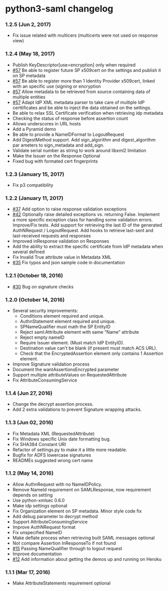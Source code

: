 # python3-saml changelog
### 1.2.5 (Jun 2, 2017)
* Fix issue related with multicers (multicerts were not used on response view)
### 1.2.4 (May 18, 2017)
* Publish KeyDescriptor[use=encryption] only when required
* [#57](https://github.com/onelogin/python3-saml/pull/57) Be able to register future SP x509cert on the settings and publish it on SP metadata
* [#57](https://github.com/onelogin/python3-saml/pull/57) Be able to register more than 1 Identity Provider x509cert, linked with an specific use (signing or encryption
* [#57](https://github.com/onelogin/python3-saml/pull/57) Allow metadata to be retrieved from source containing data of multiple entities
* [#57](https://github.com/onelogin/python3-saml/pull/57) Adapt IdP XML metadata parser to take care of multiple IdP certtificates and be able to inject the data obtained on the settings.
* Be able to relax SSL Certificate verification when retrieving idp metadata
* Checking the status of response before assertion count
* Allows underscores in URL hosts
* Add a Pyramid demo
* Be able to provide a NameIDFormat to LogoutRequest
* Add DigestMethod support. Add sign_algorithm and digest_algorithm par
ameters to sign_metadata and add_sign.
* Validate serial number as string to work around libxml2 limitation
* Make the Issuer on the Response Optional
* Fixed bug with formated cert fingerprints

### 1.2.3 (January 15, 2017)
 * Fix p3 compatibility

### 1.2.2 (January 11, 2017)
 * [#37](https://github.com/onelogin/python3-saml/pull/37) Add option to raise response validation exceptions
 * [#42](https://github.com/onelogin/python3-saml/pull/42) Optionally raise detailed exceptions vs. returning False. Implement a more specific exception class for handling some validation errors. Improve/Fix tests. Add support for retrieving the last ID of the generated AuthNRequest / LogoutRequest. Add hooks to retrieve last-sent and last-received requests and responses
 * Improved inResponse validation on Responses
 * Add the ability to extract the specific certificate from IdP metadata when several defined
 * Fix Invalid True attribute value in Metadata XML
 * [#35](https://github.com/onelogin/python3-saml/pull/35) Fix typos and json sample code in documentation

### 1.2.1 (October 18, 2016)
 * [#30](https://github.com/onelogin/python3-saml/pull/30) Bug on signature checks

### 1.2.0 (October 14, 2016)
* Several security improvements:
  * Conditions element required and unique.
  * AuthnStatement element required and unique.
  * SPNameQualifier must math the SP EntityID
  * Reject saml:Attribute element with same “Name” attribute
  * Reject empty nameID
  * Require Issuer element. (Must match IdP EntityID).
  * Destination value can't be blank (if present must match ACS URL).
  * Check that the EncryptedAssertion element only contains 1 Assertion element.
* Improve Signature validation process
* Document the wantAssertionsEncrypted parameter
* Support multiple attributeValues on RequestedAttribute
* Fix AttributeConsumingService

### 1.1.4 (Jun 27, 2016)
* Change the decrypt assertion process.
* Add 2 extra validations to prevent Signature wrapping attacks.

### 1.1.3 (Jun 02, 2016)
* Fix Metadata XML (RequestedAttribute)
* Fix Windows specific Unix date formatting bug.
* Fix SHA384 Constant URI
* Refactor of settings.py to make it a little more readable.
* Bugfix for ADFS lowercase signatures
* READMEs suggested wrong cert name

### 1.1.2 (May 14, 2016)

* Allow AuthnRequest with no NameIDPolicy.
* Remove NameId requirement on SAMLResponse, now requirement depends on setting
* Use python-xmlsec 0.6.0
* Make idp settings optional
* Fix Organization element on SP metadata. Minor style code fix
* Add debug parameter to decrypt method
* Support AttributeConsumingService
* Improve AuthNRequest format
* Fix unspecified NameID
* Make deflate process when retrieving built SAML messages optional
* Not compare Assertion InResponseTo if not found
* [#15](https://github.com/onelogin/python3-saml/pull/15) Passing NameQualifier through to logout request
* Improve documentation
* [#12](https://github.com/onelogin/python3-saml/pull/12) Add information about getting the demos up and running on Heroku

### 1.1.1 (Mar 17, 2016)
* Make AttributeStatements requirement optional

